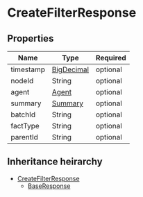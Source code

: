 

# CreateFilterResponse

## Properties

Name | Type | Required
-------- | -------- | --------
timestamp | [BigDecimal](BigDecimal.md) | optional
nodeId | String | optional
agent | [Agent](Agent.md) | optional
summary | [Summary](Summary.md) | optional
batchId | String | optional
factType | String | optional
parentId | String | optional




## Inheritance heirarchy


* [CreateFilterResponse](CreateFilterResponse.md)
    * [BaseResponse](BaseResponse.md)
